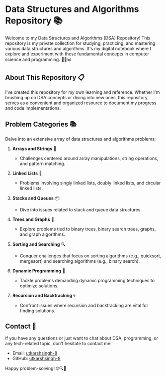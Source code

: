 # Data Structures and Algorithms Repository 📚

Welcome to my Data Structures and Algorithms (DSA) Repository! This repository is my private collection for studying, practicing, and mastering various data structures and algorithms. It's my digital notebook where I explore and experiment with these fundamental concepts in computer science and programming. 👨‍💻📊

## About This Repository 📋

I've created this repository for my own learning and reference. Whether I'm brushing up on DSA concepts or diving into new ones, this repository serves as a convenient and organized resource to document my progress and code implementations.



## Problem Categories 📚

Delve into an extensive array of data structures and algorithms problems:

1. **Arrays and Strings** 🧵
   - Challenges centered around array manipulations, string operations, and pattern matching.

2. **Linked Lists** 🔗
   - Problems involving singly linked lists, doubly linked lists, and circular linked lists.

3. **Stacks and Queues** 📦
   - Dive into issues related to stack and queue data structures.

4. **Trees and Graphs** 🌳
   - Explore problems tied to binary trees, binary search trees, graphs, and graph algorithms.

5. **Sorting and Searching** 🔍
   - Conquer challenges that focus on sorting algorithms (e.g., quicksort, mergesort) and searching algorithms (e.g., binary search).

6. **Dynamic Programming** 🔄
   - Tackle problems demanding dynamic programming techniques to optimize solutions.

7. **Recursion and Backtracking** 🌀
   - Confront issues where recursion and backtracking are vital for finding solutions.


## Contact 📧

If you have any questions or just want to chat about DSA, programming, or any tech-related topic, don't hesitate to contact me:

- Email: [utkarshsingh-8](mailto:utkarshsinghthakur1476@gmail.com)
- GitHub: [utkarshsingh-8](https://github.com/utkarshsingh-8)


Happy problem-solving! 🤓🔍🚀

